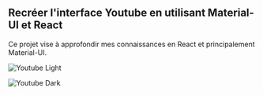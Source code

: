 ## Recréer l'interface Youtube en utilisant Material-UI et React

Ce projet vise à approfondir mes connaissances en React et principalement Material-UI.

![Youtube Light](../master/img/Youtube_Light.PNG)

![Youtube Dark](../master/img/Youtube_Dark.PNG)